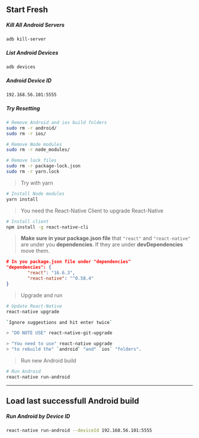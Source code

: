 ## Start Fresh

##### Kill All Android Servers

```bash {.copy-clip}
adb kill-server
```

##### List Android Devices

```bash {.copy-clip}
adb devices
```

##### Android Device ID

```bash {.copy-clip}
192.168.56.101:5555
```

##### Try Resetting

```bash {.copy-clip}
# Remove Android and ios build folders
sudo rm -r android/
sudo rm -r ios/

# Remove Node modules
sudo rm -r node_modules/

# Remove lock files
sudo rm -r package-lock.json
sudo rm -r yarn.lock
```

> Try with yarn

```bash {.copy-clip}
# Install Node modules
yarn install
```

> You need the React-Native Client to upgrade React-Native

```bash {.copy-clip}
# Install client
npm install -g react-native-cli
```

> **Make sure in your package.json file** that `"react"` and `"react-native"` are under you **dependencies**. If they are under **devDependencies** move them.

```json
# In you package.json file under "dependencies"
"dependencies": {
        "react": "16.6.3",
        "react-native": "^0.58.4"
}
```

> Upgrade and run

```bash {.copy-clip}
# Update React-Native
react-native upgrade

`Ignore suggestions and hit enter twice`

> "DO NOTE USE" react-native-git-upgrade

> "You need to use" react-native upgrade
> "to rebuild the" `android` "and" `ios` "folders".
```

> Run new Android build

```bash {.copy-clip}
# Run Android
react-native run-android
```

---

## Load last successfull Android build

##### Run Android by Device ID

```bash {.copy-clip}
react-native run-android --deviceId 192.168.56.101:5555
```

```bash {.copy-clip}

```
